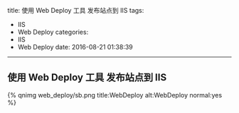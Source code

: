 title: 使用 Web Deploy 工具 发布站点到 IIS
tags:
  - IIS
  - Web Deploy
categories:
  - IIS
  - Web Deploy
date: 2016-08-21 01:38:39
---

## 使用 Web Deploy 工具 发布站点到 IIS

{% qnimg web_deploy/sb.png title:WebDeploy alt:WebDeploy normal:yes %}
